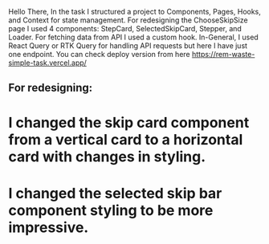Hello There, In the task I structured a project to Components, Pages, Hooks, and Context for state management. For redesigning the ChooseSkipSize page I used 4 components: StepCard, SelectedSkipCard, Stepper, and  Loader. For fetching data from API I used a custom hook. In-General, I used React Query or RTK Query for handling API requests but here I have just one endpoint. You can check deploy version from here https://rem-waste-simple-task.vercel.app/

## For redesigning: 
# I changed the skip card component from a vertical card to a horizontal card with changes in styling.
# I changed the selected skip bar component styling to be more impressive.
